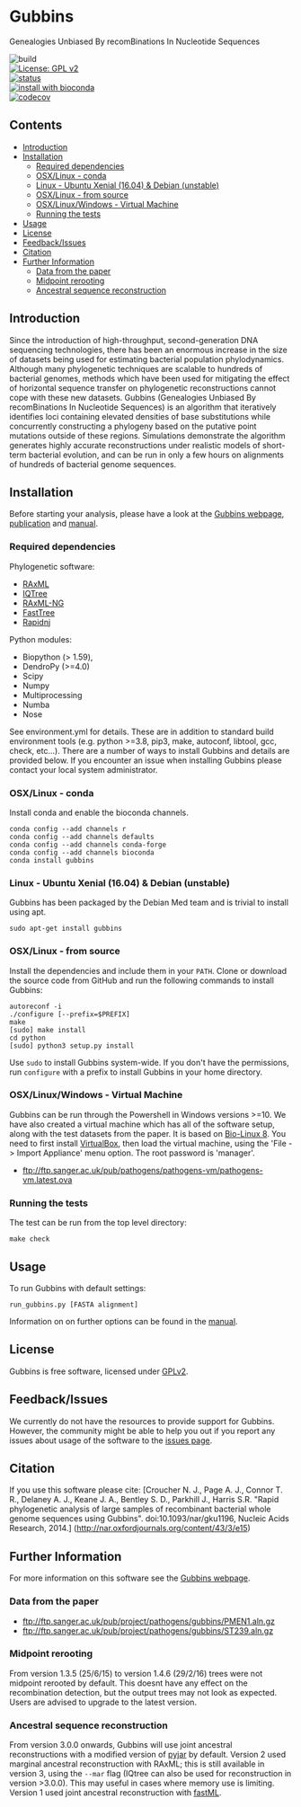 # Gubbins
Genealogies Unbiased By recomBinations In Nucleotide Sequences

![build](https://github.com/sanger-pathogens/gubbins/workflows/build/badge.svg)  
[![License: GPL v2](https://img.shields.io/badge/License-GPL%20v2-brightgreen.svg)](https://github.com/sanger-pathogens/gubbins/blob/master/LICENSE)   
[![status](https://img.shields.io/badge/NAR-10.1093-brightgreen.svg)](https://academic.oup.com/nar/article/43/3/e15/2410982)   
[![install with bioconda](https://img.shields.io/badge/install%20with-bioconda-brightgreen.svg)](http://bioconda.github.io/recipes/gubbins/README.html)  
[![codecov](https://codecov.io/gh/sanger-pathogens/gubbins/branch/master/graph/badge.svg)](https://codecov.io/gh/sanger-pathogens/gubbins)

## Contents
  * [Introduction](#introduction)
  * [Installation](#installation)
    * [Required dependencies](#required-dependencies)
    * [OSX/Linux \- conda](#osxlinux---conda)
    * [Linux \- Ubuntu Xenial (16\.04) &amp; Debian (unstable)](#linux---ubuntu-xenial-1604--debian-unstable)
    * [OSX/Linux \- from source](#osxlinux---from-source)
    * [OSX/Linux/Windows \- Virtual Machine](#osxlinuxwindows---virtual-machine)
    * [Running the tests](#running-the-tests)
  * [Usage](#usage)
  * [License](#license)
  * [Feedback/Issues](#feedbackissues)
  * [Citation](#citation)
  * [Further Information](#further-information)
    * [Data from the paper](#data-from-the-paper)
    * [Midpoint rerooting](#midpoint-rerooting)
    * [Ancestral sequence reconstruction](#ancestral-sequence-reconstruction)

## Introduction
Since the introduction of high-throughput, second-generation DNA sequencing technologies, there has been an enormous
increase in the size of datasets being used for estimating bacterial population phylodynamics.
Although many phylogenetic techniques are scalable to hundreds of bacterial genomes, methods which have been used
for mitigating the effect of horizontal sequence transfer on phylogenetic reconstructions cannot cope
with these new datasets. Gubbins (Genealogies Unbiased By recomBinations In Nucleotide Sequences) is an algorithm
that iteratively identifies loci containing elevated densities of base substitutions while concurrently constructing
a phylogeny based on the putative point mutations outside of these regions. Simulations demonstrate the algorithm
generates highly accurate reconstructions under realistic models of short-term bacterial evolution, and can be run
in only a few hours on alignments of hundreds of bacterial genome sequences.

## Installation
Before starting your analysis, please have a look at the [Gubbins webpage](http://sanger-pathogens.github.io/gubbins/), [publication](https://academic.oup.com/nar/article/43/3/e15/2410982) and [manual](docs/gubbins_manual.md).

### Required dependencies

Phylogenetic software:
* [RAxML](https://doi.org/10.1093/bioinformatics/btu033)
* [IQTree](https://doi.org/10.1093/molbev/msaa015)
* [RAxML-NG](https://doi.org/10.1093/bioinformatics/btz305)
* [FastTree](https://doi.org/10.1371/journal.pone.0009490)
* [Rapidnj](https://doi.org/10.1007/978-3-540-87361-7_10)

Python modules:
* Biopython (> 1.59),
* DendroPy (>=4.0)
* Scipy
* Numpy
* Multiprocessing
* Numba
* Nose

See environment.yml for details. These are in addition to standard build environment tools (e.g. python >=3.8, pip3, make, autoconf, libtool, gcc, check, etc...). There are a number of ways to install Gubbins and details are provided below. If you encounter an issue when installing Gubbins please contact your local system administrator.

### OSX/Linux - conda
Install conda and enable the bioconda channels.

```
conda config --add channels r
conda config --add channels defaults
conda config --add channels conda-forge
conda config --add channels bioconda
conda install gubbins
```

### Linux - Ubuntu Xenial (16.04) & Debian (unstable)
Gubbins has been packaged by the Debian Med team and is trivial to install using apt.

    sudo apt-get install gubbins

### OSX/Linux - from source
Install the dependencies and include them in your `PATH`. Clone or download the source code from GitHub and run the following commands to install Gubbins:
```
autoreconf -i
./configure [--prefix=$PREFIX]
make
[sudo] make install
cd python
[sudo] python3 setup.py install
```
Use `sudo` to install Gubbins system-wide. If you don't have the permissions, run `configure` with a prefix to install Gubbins in your home directory.

### OSX/Linux/Windows - Virtual Machine
Gubbins can be run through the Powershell in Windows versions >=10. We have also created a virtual machine which has all of the software setup, along with the test datasets from the paper.
It is based on [Bio-Linux 8](http://environmentalomics.org/bio-linux/).  You need to first install [VirtualBox](https://www.virtualbox.org/),
then load the virtual machine, using the 'File -> Import Appliance' menu option. The root password is 'manager'.

* ftp://ftp.sanger.ac.uk/pub/pathogens/pathogens-vm/pathogens-vm.latest.ova

### Running the tests
The test can be run from the top level directory:  

`make check`

## Usage
To run Gubbins with default settings:

    run_gubbins.py [FASTA alignment]

Information on on further options can be found in the [manual](docs/gubbins_manual.md).

## License
Gubbins is free software, licensed under [GPLv2](https://github.com/sanger-pathogens/gubbins/blob/master/LICENSE).

## Feedback/Issues
We currently do not have the resources to provide support for Gubbins. However, the community might be able to help you out if you report any issues about usage of the software to the [issues page](https://github.com/sanger-pathogens/gubbins/issues).

## Citation
If you use this software please cite:
[Croucher N. J., Page A. J., Connor T. R., Delaney A. J., Keane J. A., Bentley S. D., Parkhill J., Harris S.R.
"Rapid phylogenetic analysis of large samples of recombinant bacterial whole genome sequences using Gubbins". doi:10.1093/nar/gku1196, Nucleic Acids Research, 2014.]
(http://nar.oxfordjournals.org/content/43/3/e15)

## Further Information
For more information on this software see the [Gubbins webpage](http://sanger-pathogens.github.io/gubbins/).

### Data from the paper
* ftp://ftp.sanger.ac.uk/pub/project/pathogens/gubbins/PMEN1.aln.gz
* ftp://ftp.sanger.ac.uk/pub/project/pathogens/gubbins/ST239.aln.gz

### Midpoint rerooting
From version 1.3.5 (25/6/15) to version 1.4.6 (29/2/16) trees were not midpoint rerooted by default.
This doesnt have any effect on the recombination detection, but the output trees may not look as expected. Users are advised to upgrade to the latest version.

### Ancestral sequence reconstruction
From version 3.0.0 onwards, Gubbins will use joint ancestral reconstructions with a modified version of [pyjar](https://github.com/simonrharris/pyjar) by default. Version 2 used marginal ancestral reconstruction with RAxML; this is still available in version 3, using the `--mar` flag (IQtree can also be used for reconstruction in version >3.0.0). This may useful in cases where memory use is limiting. Version 1 used joint ancestral reconstruction with [fastML](http://fastml.tau.ac.il/).

